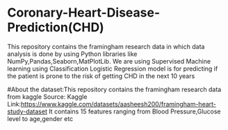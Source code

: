 # Coronary-Heart-Disease-Prediction(CHD)
This repository contains the framingham research data in which data analysis is done by using Python libraries like NumPy,Pandas,Seaborn,MatPlotLib.
We are using Supervised Machine learning using Classification
Logistic Regression model is for predicting if the patient is prone to the risk of getting CHD in the next 10 years

#About the dataset:This repository contains the framingham research data from kaggle
Source: Kaggle
Link:https://www.kaggle.com/datasets/aasheesh200/framingham-heart-study-dataset
It contains 15 features ranging from Blood Pressure,Glucose level to age,gender etc
